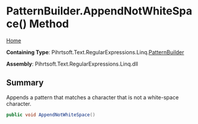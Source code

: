 # PatternBuilder\.AppendNotWhiteSpace\(\) Method

[Home](../../../../../../README.md)

**Containing Type**: Pihrtsoft\.Text\.RegularExpressions\.Linq\.[PatternBuilder](../README.md)

**Assembly**: Pihrtsoft\.Text\.RegularExpressions\.Linq\.dll

## Summary

Appends a pattern that matches a character that is not a white\-space character\.

```csharp
public void AppendNotWhiteSpace()
```

